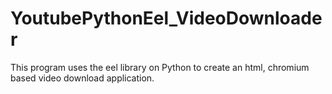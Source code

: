 # YoutubePythonEel_VideoDownloader
This program uses the eel library on Python to create an html, chromium based video download application.
